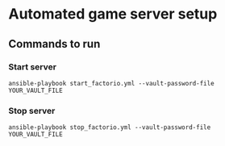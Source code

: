 # Automated game server setup

## Commands to run

### Start server
```
ansible-playbook start_factorio.yml --vault-password-file YOUR_VAULT_FILE
```

### Stop server
```
ansible-playbook stop_factorio.yml --vault-password-file YOUR_VAULT_FILE
```
